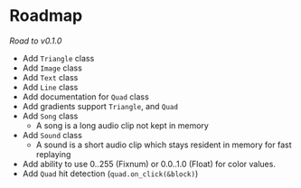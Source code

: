 # Roadmap

_Road to v0.1.0_

- Add `Triangle` class
- Add `Image` class
- Add `Text` class
- Add `Line` class
- Add documentation for `Quad` class
- Add gradients support `Triangle`, and `Quad`
- Add `Song` class
  - A song is a long audio clip not kept in memory
- Add `Sound` class
  - A sound is a short audio clip which stays resident in memory for fast replaying
- Add ability to use 0..255 (Fixnum) or 0.0..1.0 (Float) for color values.
- Add `Quad` hit detection (`quad.on_click(&block)`)
